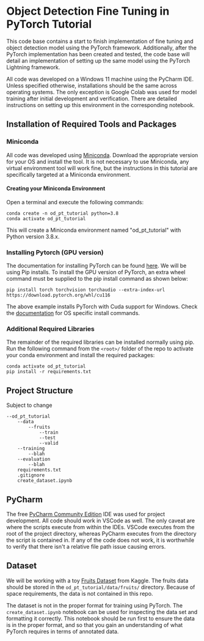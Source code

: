 # Object Detection Fine Tuning in PyTorch Tutorial
This code base contains a start to finish implementation of fine tuning and object detection model 
using the PyTorch framework. Additionally, after the PyTorch implementation has been created and tested, the 
code base will detail an implementation of setting up the same model using the PyTorch Lightning framework. 

All code was developed on a Windows 11 machine using the PyCharm IDE. 
Unless specified otherwise, installations should be the same across operating systems.
The only exception is Google Colab was used for model training after initial development and verification. 
There are detailed instructions on setting up this environment in the corresponding notebook.

## Installation of Required Tools and Packages 
### Miniconda
All code was developed using [Miniconda](). Download the appropriate version for your OS and install the tool. 
It is not necessary to use Miniconda, any virtual environment tool will work fine, but the instructions in this 
tutorial are specifically targeted at a Miniconda environment. 
#### Creating your Miniconda Environment 
Open a terminal and execute the following commands: 
```
conda create -n od_pt_tutorial python=3.8
conda activate od_pt_tutorial
```
This will create a Miniconda environment named "od_pt_tutorial" with Python version 3.8.x. 

### Installing Pytorch (GPU version) 
The documentation for installing PyTorch can be found [here](https://pytorch.org/get-started/locally/). 
We will be using Pip installs. To install the GPU version of PyTorch, an extra wheel command must be 
supplied to the pip install command as shown below: 
``` 
pip install torch torchvision torchaudio --extra-index-url https://download.pytorch.org/whl/cu116
```
The above example installs PyTorch with Cuda support for Windows. Check the 
[documentation](https://pytorch.org/get-started/locally/) for OS specific install commands. 

### Additional Required Libraries 
The remainder of the required libraries can be installed normally using pip. 
Run the following command from the `<root>/` folder of the repo to activate your conda environment and 
install the required packages: 
``` 
conda activate od_pt_tutorial
pip install -r requirements.txt
```

## Project Structure
Subject to change 
``` 
--od_pt_tutorial
    --data
        --fruits 
            --train
            --test
            --valid
    --training
        --blah 
    --evaluation
        --blah 
    requirements.txt
    .gitignore
    create_dataset.ipynb
```

## PyCharm
The free [PyCharm Community Edition](https://www.jetbrains.com/pycharm/download/) IDE was used for project development. 
All code should work in VSCode as well. The only caveat are where the scripts execute from 
within the IDEs. VSCode executes from the root of the project directory, whereas PyCharm 
executes from the directory the script is contained in. If any of the code does not work, it is 
worthwhile to verify that there isn't a relative file path issue causing errors. 

## Dataset 
We will be working with a toy [Fruits Dataset](https://www.kaggle.com/code/yerramvarun/fine-tuning-faster-rcnn-using-pytorch/input) from Kaggle. 
The fruits data should be stored in the `od_pt_tutorial/data/fruits/` directory. 
Because of space requirements, the data is not contained in this repo. 

The dataset is not in the proper format for training using PyTorch. 
The `create_dataset.ipynb` notebook can be used for inspecting the data set and formatting it correctly. 
This notebook should be run first to ensure the data is in the proper format, and so that you gain an understanding of 
what PyTorch requires in terms of annotated data. 


